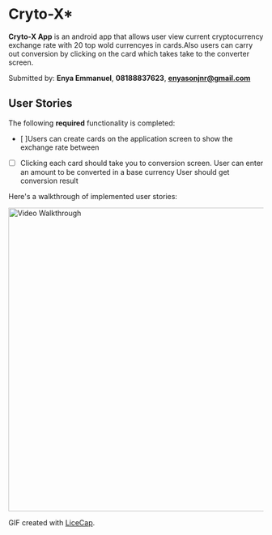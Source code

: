 # Cryto-X*

**Cryto-X App** is an android app that allows user view current cryptocurrency exchange rate with 20 top wold currencyes in cards.Also users can carry out conversion by clicking on the card which takes take to the converter screen.

Submitted by: **Enya Emmanuel**, **08188837623**, **enyasonjnr@gmail.com**



## User Stories

The following **required** functionality is completed:

* [ ]Users can create cards on the application screen to show the 
	exchange rate between
* [ ] Clicking each card should take you to conversion screen.
	User can enter an amount to be converted in a base currency
	User should get conversion result



Here's a walkthrough of implemented user stories:

<img src='https://i.imgur.com/IgoinLd.gif' title='ToDo App Video Walkthrough' width='600' alt='Video Walkthrough' />

GIF created with [LiceCap](http://www.cockos.com/licecap/).

